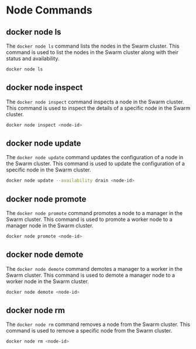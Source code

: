 # Node Commands

## docker node ls
The `docker node ls` command lists the nodes in the Swarm cluster. This command is used to list the nodes in the Swarm cluster along with their status and availability.

```bash
docker node ls
```

## docker node inspect
The `docker node inspect` command inspects a node in the Swarm cluster. This command is used to inspect the details of a specific node in the Swarm cluster.

```bash
docker node inspect <node-id>
```

## docker node update
The `docker node update` command updates the configuration of a node in the Swarm cluster. This command is used to update the configuration of a specific node in the Swarm cluster.

```bash
docker node update --availability drain <node-id>
```

## docker node promote
The `docker node promote` command promotes a node to a manager in the Swarm cluster. This command is used to promote a worker node to a manager node in the Swarm cluster.

```bash
docker node promote <node-id>
```

## docker node demote
The `docker node demote` command demotes a manager to a worker in the Swarm cluster. This command is used to demote a manager node to a worker node in the Swarm cluster.

```bash
docker node demote <node-id>
```

## docker node rm
The `docker node rm` command removes a node from the Swarm cluster. This command is used to remove a specific node from the Swarm cluster.

```bash
docker node rm <node-id>
```
